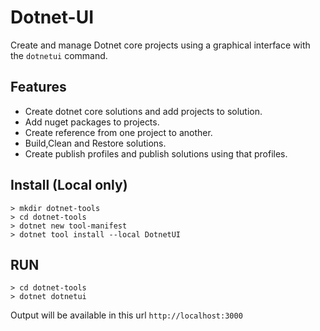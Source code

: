 # Dotnet-UI
Create and manage Dotnet core projects using a graphical interface with the ```dotnetui``` command.

## Features

- Create dotnet core solutions and add projects to solution.
- Add nuget packages to projects.
- Create reference from one project to another.
- Build,Clean and Restore solutions.
- Create publish profiles and publish solutions using that profiles.


## Install (Local only)
```
> mkdir dotnet-tools 
> cd dotnet-tools
> dotnet new tool-manifest 
> dotnet tool install --local DotnetUI 
```
## RUN
``` 
> cd dotnet-tools
> dotnet dotnetui
```
Output will be available in this url ```http://localhost:3000```
